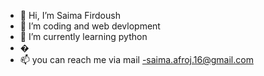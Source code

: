 - 👋 Hi, I’m Saima Firdoush
- 👀 I’m coding and web devlopment
- 🌱 I’m currently learning python
- �
- 📫 you can reach me via mail -saima.afroj.16@gmail.com

<!---
saima Firdoush is a ✨ special ✨ repository because its `README.md` (this file) appears on your GitHub profile.
You can click the Preview link to take a look at your changes.
--->
